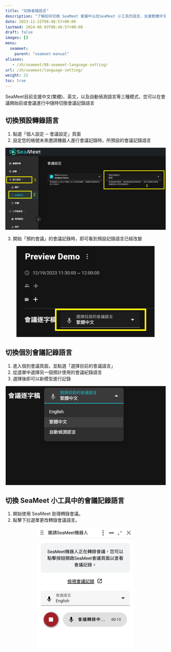 ```yaml
---
title: "切換會議語言"
description: "了解如何切換 SeaMeet 會議中以及SeaMeet 小工具的語言，支援繁體中文、英文及自動偵測模式，提升會議轉錄效率。"
date: 2023-11-22T08:48:57+00:00
lastmod: 2024-06-03T08:48:57+00:00
draft: false
images: []
menu:
  seameet:
    parent: "seameet-manual"
aliases:
   - /zh/seameet/08-seameet-language-setting/
url: /zh/seameet/language-setting/
weight: 22
toc: true
---
```


SeaMeet目前支援中文(繁體)、英文，以及自動偵測語言等三種模式，您可以在會議開始前或會議進行中隨時切換會議記錄語言


## 切換預設轉錄語言

1. 點選「個人設定 ─ 會議設定」頁面
2. 設定您的帳號未來邀請機器人進行會議記錄時，所預設的會議記錄語言

<center>
<img src="/images/seameet-zh/預設SeaMeet會議記錄語言.png" alt="預設SeaMeet會議記錄語言"/>
</center>

3. 開始「預約會議」的會議記錄時，即可看到預設記錄語言已經改變

<center>
<img src="/images/seameet-zh/在SeaMeet會議裡查看預設語言.png" alt="在SeaMeet會議裡查看預設語言"/>
</center>


## 切換個別會議記錄語言

1. 進入個別會議頁面，並點選「選擇目前的會議語言」
2. 從選單中選擇另一個預計使用的會議紀錄語言
3. 選擇後即可以新模型進行記錄

<center>
<img src="/images/seameet-zh/切換個別SeaMeet會議記錄語言.png" alt="切換個別SeaMeet會議記錄語言"/>
</center>

## 切換 SeaMeet 小工具中的會議記錄語言

1. 開始使用 SeaMeet 助理轉錄會議。
2. 點擊下拉選單更改轉錄會議語言。

<center>
<img width="60%" src="/images/seameet-zh/在小工具中切換個別SeaMeet會議記錄語言.png" alt="在小工具中切換個別SeaMeet會議記錄語言"/>
</center>